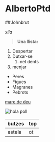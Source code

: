 # AlbertoPtd

##Johnbrut


*xila*

> **Una llista:**
1. Despertar
2. Dutxar-se
   1. net dents
3. menjar

- Peres
- Figues
- Magranes
- Pebrots

[mare de deu](https://ca.wiktionary.org/wiki/butzes)

![hola poll](https://cdn.hobbyconsolas.com/sites/navi.axelspringer.es/public/media/image/2020/02/skins-fortnite-capitulo-temporada-2-1872351.jpg?tf=3840x)

|butzes|top|
|------|---|
|estela|ot|

